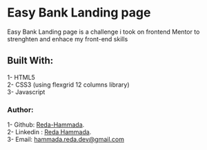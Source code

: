 # Easy Bank Landing page   
Easy Bank Landing page is a challenge i took on frontend Mentor to strenghten and enhace my front-end skills  
## Built With:
1- HTML5  
2- CSS3 (using flexgrid 12 columns library)  
3- Javascript

### Author: 
1- Github: [Reda-Hammada](https://github.com/Reda-Hammada).  
2- Linkedin :  [Reda Hammada](https://www.linkedin.com/in/reda-hammada-9653a8203/).  
3- Email: hammada.reda.dev@gmail.com 